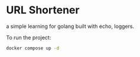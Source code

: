 # URL Shortener

a simple learning for golang built with echo, loggers.

To run the project:

```bash
docker compose up -d
```